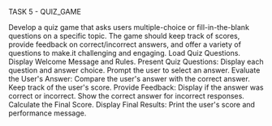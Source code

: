 TASK 5 - QUIZ_GAME

Develop a quiz game that asks users multiple-choice or fill-in-the-blank questions on a specific topic. The game should keep track of scores, provide feedback on correct/incorrect answers, and offer a variety of questions to make.it challenging and engaging.
Load Quiz Questions.
Display Welcome Message and Rules.
Present Quiz Questions:
Display each question and answer choice.
Prompt the user to select an answer.
Evaluate the User's Answer:
Compare the user's answer with the correct answer.
Keep track of the user's score.
Provide Feedback:
Display if the answer was correct or incorrect.
Show the correct answer for incorrect responses.
Calculate the Final Score.
Display Final Results:
Print the user's score and performance message.